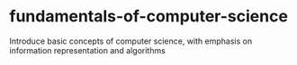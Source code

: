 # fundamentals-of-computer-science
Introduce basic concepts of computer science, with emphasis on information representation and algorithms
